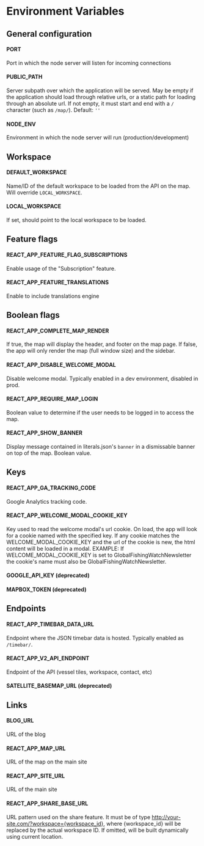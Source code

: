# Environment Variables

## General configuration

#### PORT

Port in which the node server will listen for incoming connections

#### PUBLIC_PATH

Server subpath over which the application will be served. May be empty if the application should load through relative urls, or a static path for loading through an absolute url. If not empty, it must start and end with a `/` character (such as `/map/`). Default: `''`

#### NODE_ENV

Environment in which the node server will run (production/development)

## Workspace

#### DEFAULT_WORKSPACE

Name/ID of the default workspace to be loaded from the API on the map. Will override `LOCAL_WORKSPACE`.

#### LOCAL_WORKSPACE

If set, should point to the local workspace to be loaded.

## Feature flags

#### REACT_APP_FEATURE_FLAG_SUBSCRIPTIONS

Enable usage of the "Subscription" feature.

#### REACT_APP_FEATURE_TRANSLATIONS

Enable to include translations engine

## Boolean flags

#### REACT_APP_COMPLETE_MAP_RENDER

If true, the map will display the header, and footer on the map page. If false, the app will only render the map (full window size) and the sidebar.

#### REACT_APP_DISABLE_WELCOME_MODAL

Disable welcome modal. Typically enabled in a dev environment, disabled in prod.

#### REACT_APP_REQUIRE_MAP_LOGIN

Boolean value to determine if the user needs to be logged in to access the map.

#### REACT_APP_SHOW_BANNER

Display message contained in literals.json's `banner` in a dismissable banner on top of the map. Boolean value.

## Keys

#### REACT_APP_GA_TRACKING_CODE

Google Analytics tracking code.

#### REACT_APP_WELCOME_MODAL_COOKIE_KEY

Key used to read the welcome modal's url cookie. On load, the app will look for a cookie named with the specified key. If any cookie matches the WELCOME_MODAL_COOKIE_KEY and the url of the cookie is new, the html content will be loaded in a modal. EXAMPLE: If WELCOME_MODAL_COOKIE_KEY is set to GlobalFishingWatchNewsletter the cookie's name must also be GlobalFishingWatchNewsletter.

#### GOOGLE_API_KEY (deprecated)

#### MAPBOX_TOKEN (deprecated)

## Endpoints

#### REACT_APP_TIMEBAR_DATA_URL

Endpoint where the JSON timebar data is hosted. Typically enabled as `/timebar/`.

#### REACT_APP_V2_API_ENDPOINT

Endpoint of the API (vessel tiles, workspace, contact, etc)

#### SATELLITE_BASEMAP_URL (deprecated)

## Links

#### BLOG_URL

URL of the blog

#### REACT_APP_MAP_URL

URL of the map on the main site

#### REACT_APP_SITE_URL

URL of the main site

#### REACT_APP_SHARE_BASE_URL

URL pattern used on the share feature. It must be of type http://your-site.com/?workspace={workspace_id}, where {workspace_id} will be replaced by the actual workspace ID. If omitted, will be built dynamically using current location.
